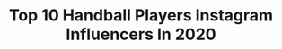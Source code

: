---
title: Top 10 Handball Players Instagram Influencers In 2020
description: >-
  Find top handball players Instagram influencers in 2020. Most popular hashtags: #handball #balonmano #andebol.
platform: Instagram
hits: 82
text_top: Discover the top-rated Instagram profiles on inBeat.
text_bottom: inBeat holds 82 Instagram influencers like this for you to collaborate.
profiles:
  - username: "elmiira_ghaznavi"
    fullname: >-
      ناميــرا🧜🏽‍♀️
    bio: >-
      Professional handball player🇮🇷🥇 Bio medical engineering 👩🏽‍🔬 🏝 Own less and make the 🌏 your home 🧜🏽‍♀️
    location: "Iran"
    followers: 5839
    engagement: 1839
    commentsToLikes: 0.055075
    id: ckf5og3ou25hc0j239d5c1x4m
    verified: false
    hashtags: "#el7, #my, #kish, #aclrecovery"
  - username: "_pepacheco"
    fullname: >-
      Pedro Pacheco
    bio: >-
      🇧🇷🔛🇸🇰 Professional handball player Tatran Prešov | Brasil National Team For contact —> @gabrielnapoli @handcola | @tk.sportdesign | @fivecompany
    location: "Brazil"
    followers: 11003
    engagement: 1481
    commentsToLikes: 0.144913
    id: ck6u4zpbc6qh90j715rqk7kbt
    verified: false
    hashtags: "#tatran, #instahandebol, #handball, #balonmano"
  - username: "antonioareia25"
    fullname: >-
      𝗔 𝗡 𝗧 𝗢́ 𝗡 𝗜 𝗢   𝗔 𝗥 𝗘 𝗜 𝗔
    bio: >-
      Handball Player @fcportosports @andebolportugal @adidas 📩 antonioareia@hotmail.com
    location: "Brazil"
    followers: 19648
    engagement: 861
    commentsToLikes: 0.041714
    id: ck15r7bde6i410i19892ya542
    verified: false
    hashtags: "#mariabenedita, #fcporto, #handball, #love"
  - username: "estavana"
    fullname: >-
      Estavana Polman
    bio: >-
      World Champion 2019🥇 Handball player #79🤙🏻 · Brand Ambassador —> ZZF fonds —> La Roche Posay Contact: info@estavanapolman.nl
    location: "Netherlands"
    followers: 232588
    engagement: 602
    commentsToLikes: 0.014258
    id: ck5c2i9h4xbaa0i11it7jex7y
    verified: true
    hashtags: "#lrplove, #randstadboost, #proudambassador, #larocheposaynl"
  - username: "masii119"
    fullname: >-
      Masi
    bio: >-
      Hobby: Food cooking 🥘 Ex Handball player Bodybuilding Movie 🎥 director and writer Rapper 🎤 Traveling lover 🌎 اخر اعمالي منافقين
    location: ""
    followers: 19578
    engagement: 395
    commentsToLikes: 0.103350
    id: ck5hgznfq5ms20i113ji9hk03
    verified: false
    hashtags: ""
  - username: "cyrildumoulin"
    fullname: >-
      Cyril Dumoulin
    bio: >-
      🇫🇷 Handball Player - Hbc Nantes 🥇Euro 2014 🥇World 2015 🥉Euro 2018 🥉World 2019 @academiehandballdumoulin @myhandballboutique
    location: "France"
    followers: 33549
    engagement: 473
    commentsToLikes: 0.038961
    id: ckap921u7qvul0i78ik41e06i
    verified: true
    hashtags: "#wehback, #workhardplayhard, #handballplayer, #handballgoalkeeper"
  - username: "allisonpineau"
    fullname: >-
      AP7/ アリソン ピノー
    bio: >-
      🇫🇷Handball Player @zrk_buducnost European 2018🥇🥉 World Champ 2017🥇🥈🥈 Olympic Medalist Rio 2016🥈 #teambutagaz @adidas @usanaathletes @bvsport
    location: "France"
    followers: 30030
    engagement: 747
    commentsToLikes: 0.014474
    id: ck14hmgn5b2970i19dldmairi
    verified: true
    hashtags: "#deloehfcl, #lifestyle, #sunnyday, #adidassuperstar"
  - username: "carmen_martin4"
    fullname: >-
      Carmen Martin
    bio: >-
      〰️ Handball player 🤾🏽‍♀️ 〰️ Champions League winner 🏆 〰️ From #almeria 🏜️🏖️ 〰️ Playing for @csm_bucharest & living in #bucharest 🤘🤘🏽
    location: "Spain"
    followers: 30300
    engagement: 754
    commentsToLikes: 0.012643
    id: ck6006pwbd1u90i14rze8d3bn
    verified: false
    hashtags: "#striveforprogress, #guerreras, #comocambialacosa, #pirulo"
  - username: "angelamalestein"
    fullname: >-
      Angela Malestein
    bio: >-
      🤾🏼 Professional handball player 🥇World champion 2019 🇳🇱@dutch_national_handballteam 💥@ftc_kezilabda 📩Contact: @double_msportmarketing
    location: ""
    followers: 33300
    engagement: 1067
    commentsToLikes: 0.011508
    id: ckf5ugbv2ksux0j231gfx4afk
    verified: true
    hashtags: "#hajrafradi, #handball, #budapest, #hungary"
  - username: "johanhansen10"
    fullname: >-
      JOHAN P HANSEN
    bio: >-
      • Handball player @dierecken • Athlete @puma
    location: "Germany"
    followers: 6863
    engagement: 2052
    commentsToLikes: 0.013115
    id: ck5cct09jhylh0i11qzeemqyk
    verified: false
    hashtags: "#movember, #lidtkongeligharmanvellovatv, #24122019, #win"
---
